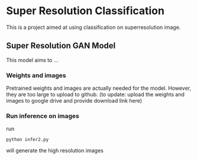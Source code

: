 # Super Resolution Classification

This is a project aimed at using classification on superresolution image. 

## Super Resolution GAN Model

This model aims to ...

### Weights and images

Pretrained weights and images are actually needed for the model. However, they are too large to upload to github. (to update: upload the weights and images to google drive and provide download link here) 

### Run inference on images
run
```
python infer2.py
```
will generate the high resolution images
